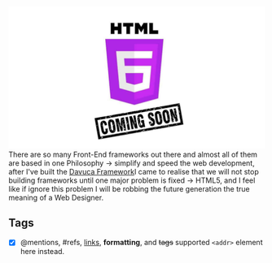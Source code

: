 
![Cover](1.jpg)
There are so many Front-End frameworks out there and almost all of them are based in one Philosophy → simplify and speed the web development, after I've built the [Davuca Framework](https://davucacss.com/)I came to realise that we will not stop building frameworks until one major problem is fixed → HTML5, and I feel like if ignore this problem I will be robbing the future generation the true meaning of a Web Designer.

## Tags
- [x] @mentions, #refs, [links](), **formatting**, and <del>tags</del> supported
`<addr>` element here instead.
